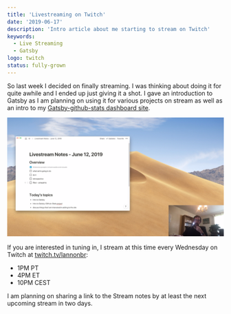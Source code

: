 ```yaml
---
title: 'Livestreaming on Twitch'
date: '2019-06-17'
description: 'Intro article about me starting to stream on Twitch'
keywords:
  - Live Streaming
  - Gatsby
logo: twitch
status: fully-grown
---
```


So last week I decided on finally streaming. I was thinking about doing it for quite awhile and I ended up just giving it a shot. I gave an introduction to Gatsby as I am planning on using it for various projects on stream as well as an intro to my [Gatsby-github-stats dashboard site](https://gatsby-github-stats.netlify.com/).

![Stream Screenshot](images/StreamScreenshot.png)

If you are interested in tuning in, I stream at this time every Wednesday on Twitch at [twitch.tv/lannonbr](https://twitch.tv/lannonbr/):

- 1PM PT
- 4PM ET
- 10PM CEST

I am planning on sharing a link to the Stream notes by at least the next upcoming stream in two days.
